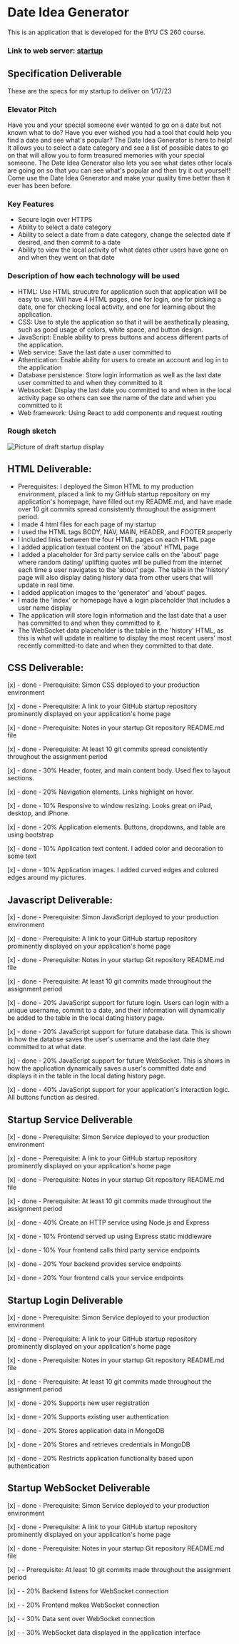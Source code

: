 # Date Idea Generator

This is an application that is developed for the BYU CS 260 course.

### Link to web server: [startup](dates4you.click)

## Specification Deliverable

These are the specs for my startup to deliver on 1/17/23

### Elevator Pitch

Have you and your special someone ever wanted to go on a date but not known what to do? Have you ever wished you had a tool that could help you find a date and see what's popular? The Date Idea Generator is here to help! It allows you to select a date category and see a list of possible dates to go on that will allow you to form treasured memories with your special someone. The Date Idea Generator also lets you see what dates other locals are going on so that you can see what's popular and then try it out yourself! Come use the Date Idea Generator and make your quality time better than it ever has been before.

### Key Features
- Secure login over HTTPS
- Ability to select a date category
- Ability to select a date from a date category, change the selected date if desired, and then commit to a date
- Ability to view the local activity of what dates other users have gone on and when they went on that date

### Description of how each technology will be used
- HTML: Use HTML strucutre for application such that application will be easy to use. Will have 4 HTML pages, one for login, one for picking a date, one for checking local activity, and one for learning about the application.
- CSS: Use to style the application so that it will be aesthetically pleasing, such as good usage of colors, white space, and button design. 
- JavaScript: Enable ability to press buttons and access different parts of the application.
- Web service: Save the last date a user committed to
- Athentication: Enable ability for users to create an account and log in to the application
- Database persistence: Store login information as well as the last date user committed to and when they committed to it
- Websocket: Display the last date you committed to and when in the local activity page so others can see the name of the date and when you committed to it
- Web framework: Using React to add components and request routing


### Rough sketch

![Picture of draft startup display](public/assets/spec_draft.png)

## HTML Deliverable:
- Prerequisites: I deployed the Simon HTML to my production environment, placed a link to my GitHub startup repository on my application's homepage, have filled out my README.md, and have made over 10 git commits spread consistently throughout the assignment period.
- I made 4 html files for each page of my startup
- I used the HTML tags BODY, NAV, MAIN, HEADER, and FOOTER properly
- I included links between the four HTML pages on each HTML page
- I added application textual content on the 'about' HTML page
- I added a placeholder for 3rd party service calls on the 'about' page where random dating/ uplifting quotes will be pulled from the internet each time a user navigates to the 'about' page. The table in the 'history' page will also display dating history data from other users that will update in real time.
- I added application images to the 'generator' and 'about' pages.
- I made the 'index' or homepage have a login placeholder that includes a user name display
- The application will store login information and the last date that a user has committed to and when they committed to it.
- The WebSocket data placeholder is the table in the 'history' HTML, as this is what will update in realtime to display the most recent users' most recently committed-to date and when they committed to that date.

## CSS Deliverable:

[x] - done - Prerequisite: Simon CSS deployed to your production environment

[x] - done - Prerequisite: A link to your GitHub startup repository prominently displayed on your application's home page

[x] - done - Prerequisite: Notes in your startup Git repository README.md file

[x] - done - Prerequisite: At least 10 git commits spread consistently throughout the assignment period

[x] - done - 30% Header, footer, and main content body. Used flex to layout sections.

[x] - done - 20% Navigation elements. Links highlight on hover.

[x] - done - 10% Responsive to window resizing. Looks great on iPad, desktop, and iPhone.

[x] - done - 20% Application elements. Buttons, dropdowns, and table are using bootstrap

[x] - done - 10% Application text content. I added color and decoration to some text

[x] - done - 10% Application images. I added curved edges and colored edges around my pictures.

## Javascript Deliverable:

[x] - done - Prerequisite: Simon JavaScript deployed to your production environment

[x] - done - Prerequisite: A link to your GitHub startup repository prominently displayed on your application's home page

[x] - done - Prerequisite: Notes in your startup Git repository README.md file

[x] - done - Prerequisite: At least 10 git commits made throughout the assignment period

[x] - done - 20% JavaScript support for future login. Users can login with a unique username, commit to a date, and their information will dynamically be added to the table in the local dating history page.

[x] - done - 20% JavaScript support for future database data. This is shown in how the databse saves the user's username and the last date they committed to at what date.

[x] - done - 20% JavaScript support for future WebSocket. This is shows in how the application dynamically saves a user's committed date and displays it in the table in the local dating history page.

[x] - done - 40% JavaScript support for your application's interaction logic. All buttons function as desired.

## Startup Service Deliverable

[x] - done - Prerequisite: Simon Service deployed to your production environment

[x] - done - Prerequisite: A link to your GitHub startup repository prominently displayed on your application's home page

[x] - done - Prerequisite: Notes in your startup Git repository README.md file

[x] - done - Prerequisite: At least 10 git commits made throughout the assignment period

[x] - done - 40% Create an HTTP service using Node.js and Express

[x] - done - 10% Frontend served up using Express static middleware

[x] - done - 10% Your frontend calls third party service endpoints

[x] - done - 20% Your backend provides service endpoints

[x] - done - 20% Your frontend calls your service endpoints

## Startup Login Deliverable

[x] - done - Prerequisite: Simon Service deployed to your production environment

[x] - done - Prerequisite: A link to your GitHub startup repository prominently displayed on your application's home page

[x] - done - Prerequisite: Notes in your startup Git repository README.md file

[x] - done - Prerequisite: At least 10 git commits made throughout the assignment period

[x] - done - 20% Supports new user registration

[x] - done - 20% Supports existing user authentication

[x] - done - 20% Stores application data in MongoDB

[x] - done - 20% Stores and retrieves credentials in MongoDB

[x] - done - 20% Restricts application functionality based upon authentication

## Startup WebSocket Deliverable

[x] - done - Prerequisite: Simon Service deployed to your production environment

[x] - done - Prerequisite: A link to your GitHub startup repository prominently displayed on your application's home page

[x] - done - Prerequisite: Notes in your startup Git repository README.md file

[x] -  - Prerequisite: At least 10 git commits made throughout the assignment period

[x] -  - 20% Backend listens for WebSocket connection

[x] -  - 20% Frontend makes WebSocket connection

[x] -  - 30% Data sent over WebSocket connection

[x] -  - 30% WebSocket data displayed in the application interface
